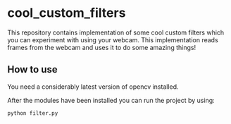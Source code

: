 # cool_custom_filters

This repository contains implementation of some cool custom filters which you can experiment with using your webcam. This implementation reads frames from the webcam and uses it to do some amazing things!

## How to use

You need a considerably latest version of opencv installed.

After the modules have been installed you can run the project by using:

`python filter.py` 
